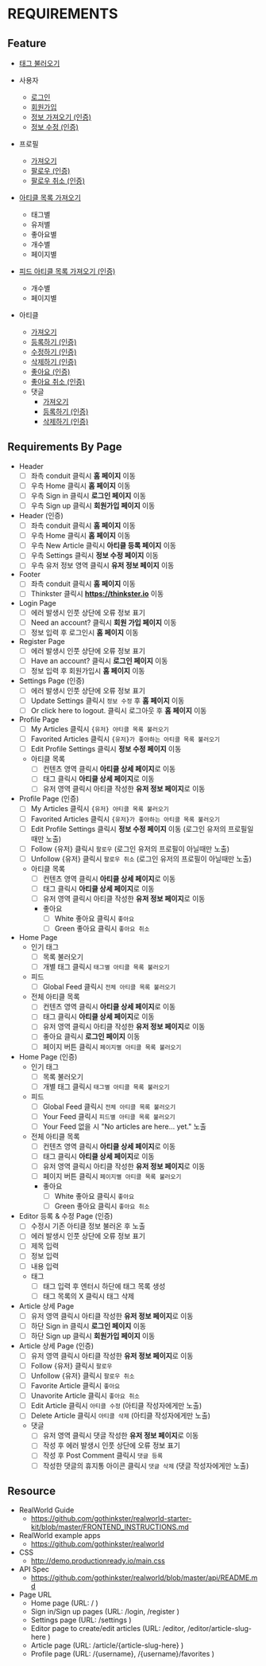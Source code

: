 # REQUIREMENTS

## Feature

- [태그 불러오기](https://github.com/gothinkster/realworld/tree/master/api#get-tags)
- 사용자
  - [로그인](https://github.com/gothinkster/realworld/tree/master/api#authentication)
  - [회원가입](https://github.com/gothinkster/realworld/tree/master/api#registration)
  - [정보 가져오기 (인증)](https://github.com/gothinkster/realworld/tree/master/api#get-current-user)
  - [정보 수정 (인증)](https://github.com/gothinkster/realworld/tree/master/api#update-user)

- 프로필
  - [가져오기](https://github.com/gothinkster/realworld/tree/master/api#get-profile)
  - [팔로우 (인증)](https://github.com/gothinkster/realworld/tree/master/api#follow-user)
  - [팔로우 취소 (인증)](https://github.com/gothinkster/realworld/tree/master/api#unfollow-user)
- [아티클 목록 가져오기](https://github.com/gothinkster/realworld/tree/master/api#list-articles)
  - 태그별
  - 유저별
  - 좋아요별
  - 개수별
  - 페이지별
- [피드 아티클 목록 가져오기 (인증)](https://github.com/gothinkster/realworld/tree/master/api#feed-articles)
  - 개수별
  - 페이지별
- 아티클
  - [가져오기](https://github.com/gothinkster/realworld/tree/master/api#get-article)
  - [등록하기 (인증)](https://github.com/gothinkster/realworld/tree/master/api#create-article)
  - [수정하기 (인증)](https://github.com/gothinkster/realworld/tree/master/api#update-article)
  - [삭제하기 (인증)](https://github.com/gothinkster/realworld/tree/master/api#delete-comment)
  - [좋아요 (인증)](https://github.com/gothinkster/realworld/tree/master/api#favorite-article)
  - [좋아요 취소 (인증)](https://github.com/gothinkster/realworld/tree/master/api#unfavorite-article)
  - 댓글
    - [가져오기](https://github.com/gothinkster/realworld/tree/master/api#get-comments-from-an-article)
    - [등록하기 (인증)](https://github.com/gothinkster/realworld/tree/master/api#add-comments-to-an-article)
    - [삭제하기 (인증)](https://github.com/gothinkster/realworld/tree/master/api#delete-article)

## Requirements By Page

- Header
  - [ ] 좌측 conduit 클릭시 **홈 페이지** 이동
  - [ ] 우측 Home 클릭시 **홈 페이지** 이동
  - [ ] 우측 Sign in 클릭시 **로그인 페이지** 이동
  - [ ] 우측 Sign up 클릭시 **회원가입 페이지** 이동

- Header (인증)
  - [ ] 좌측 conduit 클릭시 **홈 페이지** 이동
  - [ ] 우측 Home 클릭시 **홈 페이지** 이동
  - [ ] 우측 New Article 클릭시 **아티클 등록 페이지** 이동
  - [ ] 우측 Settings 클릭시 **정보 수정 페이지** 이동
  - [ ] 우측 유저 정보 영역 클릭시 **유저 정보 페이지** 이동

- Footer
  - [ ] 좌측 conduit 클릭시 **홈 페이지** 이동
  - [ ] Thinkster 클릭시 **https://thinkster.io** 이동

- Login Page
  - [ ] 에러 발생시 인풋 상단에 오류 정보 표기
  - [ ] Need an account? 클릭시 **회원 가입 페이지** 이동
  - [ ] 정보 입력 후 로그인시 **홈 페이지** 이동

- Register Page
  - [ ] 에러 발생시 인풋 상단에 오류 정보 표기
  - [ ] Have an account? 클릭시 **로그인 페이지** 이동
  - [ ] 정보 입력 후 회원가입시 **홈 페이지** 이동

- Settings Page (인증)
  - [ ] 에러 발생시 인풋 상단에 오류 정보 표기
  - [ ] Update Settings 클릭시 ``정보 수정`` 후 **홈 페이지** 이동
  - [ ] Or click here to logout. 클릭시 로그아웃 후 **홈 페이지** 이동

- Profile Page
  - [ ] My Articles 클릭시 ``{유저} 아티클 목록 불러오기``
  - [ ] Favorited Articles 클릭시 ``{유저}가 좋아하는 아티클 목록 불러오기``
  - [ ] Edit Profile Settings 클릭시 **정보 수정 페이지** 이동
  - 아티클 목록
    - [ ] 컨텐츠 영역 클릭시 **아티클 상세 페이지**로 이동
    - [ ] 태그 클릭시 **아티클 상세 페이지**로 이동
    - [ ] 유저 영역 클릭시 아티클 작성한 **유저 정보 페이지**로 이동

- Profile Page (인증)
  - [ ] My Articles 클릭시 ``{유저} 아티클 목록 불러오기``
  - [ ] Favorited Articles 클릭시 ``{유저}가 좋아하는 아티클 목록 불러오기``
  - [ ] Edit Profile Settings 클릭시 **정보 수정 페이지** 이동 (로그인 유저의 프로필일때만 노출)
  - [ ] Follow {유저} 클릭시 ``팔로우`` (로그인 유저의 프로필이 아닐때만 노출)
  - [ ] Unfollow {유저} 클릭시 ``팔로우 취소`` (로그인 유저의 프로필이 아닐때만 노출)
  - 아티클 목록
    - [ ] 컨텐츠 영역 클릭시 **아티클 상세 페이지**로 이동
    - [ ] 태그 클릭시 **아티클 상세 페이지**로 이동
    - [ ] 유저 영역 클릭시 아티클 작성한 **유저 정보 페이지**로 이동
    - 좋아요
      - [ ] White 좋아요 클릭시 ``좋아요``
      - [ ] Green 좋아요 클릭시 ``좋아요 취소``

- Home Page
  - 인기 태그
    - [ ] 목록 불러오기
    - [ ] 개별 태그 클릭시 ``태그별 아티클 목록 불러오기``
  - 피드
    - [ ] Global Feed 클릭시 ``전체 아티클 목록 불러오기``
  - 전체 아티클 목록
    - [ ] 컨텐츠 영역 클릭시 **아티클 상세 페이지**로 이동
    - [ ] 태그 클릭시 **아티클 상세 페이지**로 이동
    - [ ] 유저 영역 클릭시 아티클 작성한 **유저 정보 페이지**로 이동
    - [ ] 좋아요 클릭시 **로그인 페이지** 이동
    - [ ] 페이지 버튼 클릭시 ``페이지별 아티클 목록 불러오기``

- Home Page (인증)
  - 인기 태그
    - [ ] 목록 불러오기
    - [ ] 개별 태그 클릭시 ``태그별 아티클 목록 불러오기``
  - 피드
    - [ ] Global Feed 클릭시 ``전체 아티클 목록 불러오기``
    - [ ] Your Feed 클릭시 ``피드별 아티클 목록 불러오기``
    - [ ] Your Feed 없을 시 "No articles are here... yet." 노출
  - 전체 아티클 목록
    - [ ] 컨텐츠 영역 클릭시 **아티클 상세 페이지**로 이동
    - [ ] 태그 클릭시 **아티클 상세 페이지**로 이동
    - [ ] 유저 영역 클릭시 아티클 작성한 **유저 정보 페이지**로 이동
    - [ ] 페이지 버튼 클릭시 ``페이지별 아티클 목록 불러오기``
    - 좋아요
      - [ ] White 좋아요 클릭시 ``좋아요``
      - [ ] Green 좋아요 클릭시 ``좋아요 취소``

- Editor 등록 & 수정 Page (인증)
  - [ ] 수정시 기존 아티클 정보 불러온 후 노출
  - [ ] 에러 발생시 인풋 상단에 오류 정보 표기
  - [ ] 제목 입력
  - [ ] 정보 입력
  - [ ] 내용 입력
  - 태그
    - [ ] 태그 입력 후 엔터시 하단에 태그 목록 생성
    - [ ] 태그 목록의 X 클릭시 태그 삭제

- Article 상세 Page
  - [ ] 유저 영역 클릭시 아티클 작성한 **유저 정보 페이지**로 이동
  - [ ] 하단 Sign in 클릭시 **로그인 페이지** 이동
  - [ ] 하단 Sign up 클릭시 **회원가입 페이지** 이동

- Article 상세 Page (인증)
  - [ ] 유저 영역 클릭시 아티클 작성한 **유저 정보 페이지**로 이동
  - [ ] Follow {유저} 클릭시 ``팔로우``
  - [ ] Unfollow {유저} 클릭시 ``팔로우 취소``
  - [ ] Favorite Article 클릭시 ``좋아요``
  - [ ] Unavorite Article 클릭시 ``좋아요 취소``
  - [ ] Edit Article 클릭시 ``아티클 수정`` (아티클 작성자에게만 노출)
  - [ ] Delete Article 클릭시 ``아티클 삭제`` (아티클 작성자에게만 노출)
  - 댓글
    - [ ] 유저 영역 클릭시 댓글 작성한 **유저 정보 페이지**로 이동
    - [ ] 작성 후 에러 발생시 인풋 상단에 오류 정보 표기
    - [ ] 작성 후 Post Comment 클릭시 ``댓글 등록``
    - [ ] 작성한 댓글의 휴지통 아이콘 클릭시 ``댓글 삭제`` (댓글 작성자에게만 노출)

## Resource

- RealWorld Guide
  - https://github.com/gothinkster/realworld-starter-kit/blob/master/FRONTEND_INSTRUCTIONS.md
- RealWorld example apps
  - https://github.com/gothinkster/realworld
- CSS
  - http://demo.productionready.io/main.css
- API Spec
  - https://github.com/gothinkster/realworld/blob/master/api/README.md
- Page URL
  - Home page (URL: / )
  - Sign in/Sign up pages (URL: /login, /register )
  - Settings page (URL: /settings )
  - Editor page to create/edit articles (URL: /editor, /editor/article-slug-here )
  - Article page (URL: /article/{article-slug-here} )
  - Profile page (URL: /{username}, /{username}/favorites )

